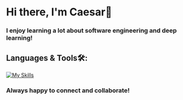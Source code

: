 # Hi there, I'm Caesar👋

### I enjoy learning a lot about software engineering and deep learning!

## Languages & Tools🛠️:
[![My Skills](https://skills.thijs.gg/icons?i=python,pytorch,r,bootstrap,tailwind,react,angular,next,nodejs,express,firebase,mongodb,java)](https://skills.thijs.gg)

### Always happy to connect and collaborate!
